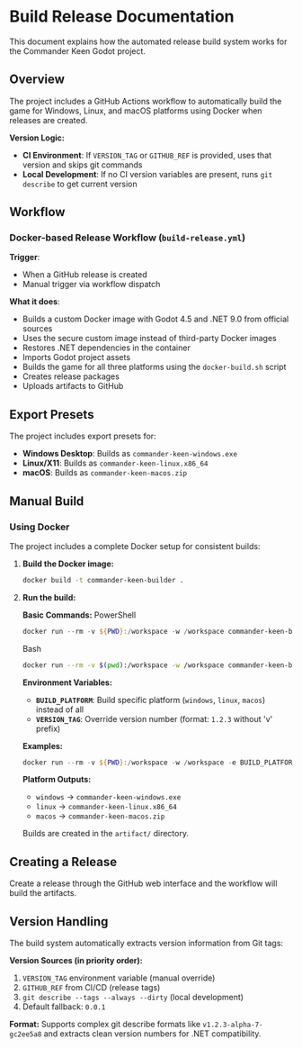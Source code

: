 # Build Release Documentation

This document explains how the automated release build system works for the Commander Keen Godot project.

## Overview

The project includes a GitHub Actions workflow to automatically build the game for Windows, Linux, and macOS platforms using Docker when releases are created.

**Version Logic:**
- **CI Environment**: If `VERSION_TAG` or `GITHUB_REF` is provided, uses that version and skips git commands
- **Local Development**: If no CI version variables are present, runs `git describe` to get current version

## Workflow

### Docker-based Release Workflow (`build-release.yml`)

**Trigger**: 
- When a GitHub release is created
- Manual trigger via workflow dispatch

**What it does**:
- Builds a custom Docker image with Godot 4.5 and .NET 9.0 from official sources
- Uses the secure custom image instead of third-party Docker images
- Restores .NET dependencies in the container
- Imports Godot project assets
- Builds the game for all three platforms using the `docker-build.sh` script
- Creates release packages
- Uploads artifacts to GitHub

## Export Presets

The project includes export presets for:
- **Windows Desktop**: Builds as `commander-keen-windows.exe`
- **Linux/X11**: Builds as `commander-keen-linux.x86_64`
- **macOS**: Builds as `commander-keen-macos.zip`

## Manual Build

### Using Docker

The project includes a complete Docker setup for consistent builds:

1. **Build the Docker image:**
   ```bash
   docker build -t commander-keen-builder .
   ```

2. **Run the build:**

   **Basic Commands:**
   PowerShell
   ```powershell
   docker run --rm -v ${PWD}:/workspace -w /workspace commander-keen-builder
   ```
   
   Bash
   ```bash
   docker run --rm -v $(pwd):/workspace -w /workspace commander-keen-builder
   ```

   **Environment Variables:**
   - **`BUILD_PLATFORM`**: Build specific platform (`windows`, `linux`, `macos`) instead of all
   - **`VERSION_TAG`**: Override version number (format: `1.2.3` without 'v' prefix)

   **Examples:**
   ```powershell
   docker run --rm -v ${PWD}:/workspace -w /workspace -e BUILD_PLATFORM=windows -e VERSION_TAG=1.2.3 commander-keen-builder
   ```

   **Platform Outputs:**
   - `windows` → `commander-keen-windows.exe`
   - `linux` → `commander-keen-linux.x86_64`
   - `macos` → `commander-keen-macos.zip`

   Builds are created in the `artifact/` directory.

## Creating a Release

Create a release through the GitHub web interface and the workflow will build the artifacts.

## Version Handling

The build system automatically extracts version information from Git tags:

**Version Sources (in priority order):**
1. `VERSION_TAG` environment variable (manual override)
2. `GITHUB_REF` from CI/CD (release tags)  
3. `git describe --tags --always --dirty` (local development)
4. Default fallback: `0.0.1`

**Format:** Supports complex git describe formats like `v1.2.3-alpha-7-gc2ee5a8` and extracts clean version numbers for .NET compatibility.
